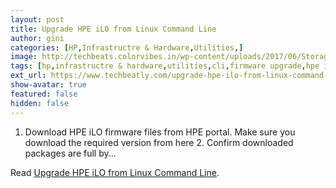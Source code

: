 ```yaml
---
layout: post
title: Upgrade HPE iLO from Linux Command Line
author: gini
categories: [HP,Infrastructre & Hardware,Utilities,]
image: http://techbeats.colorvibes.in/wp-content/uploads/2017/06/StorageReview-HP-iLO.jpg
tags: [hp,infrastructre & hardware,utilities,cli,firmware upgrade,hpe ilo,linux,]
ext_url: https://www.techbeatly.com/upgrade-hpe-ilo-from-linux-command-line/
show-avatar: true
featured: false
hidden: false
---
```


1. Download HPE iLO firmware files from HPE portal. Make sure you download the required version from here 2. Confirm downloaded packages are full by&#46;&#46;&#46;

Read [Upgrade HPE iLO from Linux Command Line](https://www.techbeatly.com/upgrade-hpe-ilo-from-linux-command-line/).